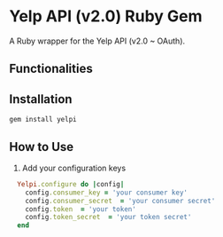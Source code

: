 # Yelp API (v2.0) Ruby Gem
A Ruby wrapper for the Yelp API (v2.0 ~ OAuth). 

## Functionalities


## Installation
    gem install yelpi

## How to Use

  1. Add your configuration keys
```ruby
  Yelpi.configure do |config|
    config.consumer_key = 'your consumer key'
    config.consumer_secret  = 'your consumer secret' 
    config.token  = 'your token' 
    config.token_secret  = 'your token secret' 
  end
```


